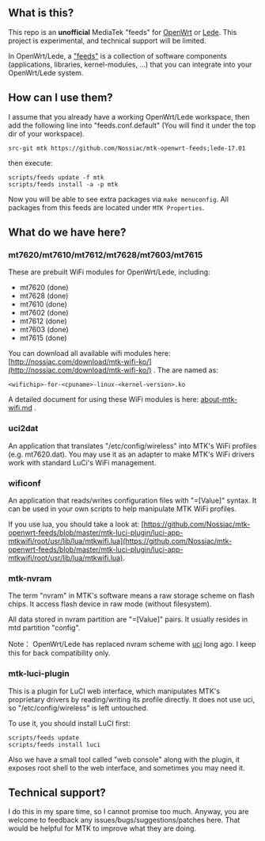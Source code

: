 ## What is this?

This repo is an **unofficial** MediaTek "feeds" for [OpenWrt](https://openwrt.org "OpenWrt") or [Lede](https://lede-project.org). This project is experimental, and technical support will be limited.

In OpenWrt/Lede, a ["feeds"](https://wiki.openwrt.org/doc/devel/feeds "feeds") is a collection of software components (applications, libraries, kernel-modules, ...) that you can integrate into your OpenWrt/Lede system.

## How can I use them?

I assume that you already have a working OpenWrt/Lede workspace, then add the following line into "feeds.conf.default" (You will find it under the top dir of your workspace).

    src-git mtk https://github.com/Nossiac/mtk-openwrt-feeds;lede-17.01

then execute:

	scripts/feeds update -f mtk
	scripts/feeds install -a -p mtk

Now you will be able to see extra packages via `make menuconfig`. All packages from this feeds are located under `MTK Properties`.

## What do we have here?

### mt7620/mt7610/mt7612/mt7628/mt7603/mt7615

These are prebuilt WiFi modules for OpenWrt/Lede, including:

* mt7620 (done)
* mt7628 (done)
* mt7610 (done)
* mt7602 (done)
* mt7612 (done)
* mt7603 (done)
* mt7615 (done)

You can download all available wifi modules here:
[http://nossiac.com/download/mtk-wifi-ko/](http://nossiac.com/download/mtk-wifi-ko/) . The are named as:

	<wifichip>-for-<cpuname>-linux-<kernel-version>.ko

A detailed document for using these WiFi modules is here:
[about-mtk-wifi.md](https://github.com/Nossiac/mtk-openwrt-feeds/blob/master/about-mtk-wifi.md) .

### uci2dat

An application that translates "/etc/config/wireless" into MTK's WiFi profiles (e.g. mt7620.dat). You may use it as an adapter to make MTK's WiFi drivers work with standard LuCi's WiFi management.

### wificonf

An application that reads/writes configuration files with "<Key>=[Value]" syntax. It can be used in your own scripts to help manipulate MTK WiFi profiles.

If you use lua, you should take a look at:
[https://github.com/Nossiac/mtk-openwrt-feeds/blob/master/mtk-luci-plugin/luci-app-mtkwifi/root/usr/lib/lua/mtkwifi.lua](https://github.com/Nossiac/mtk-openwrt-feeds/blob/master/mtk-luci-plugin/luci-app-mtkwifi/root/usr/lib/lua/mtkwifi.lua).

### mtk-nvram

The term "nvram" in MTK's software means a raw storage scheme on flash chips. It access flash device in raw mode (without filesystem). 

All data stored in nvram partition are "<Key>=[Value]" pairs. It usually resides in mtd partition "config". 

Note： OpenWrt/Lede has replaced nvram scheme with [uci](https://wiki.openwrt.org/doc/uci) long ago. I keep this for back compatibility only. 

### mtk-luci-plugin

This is a plugin for LuCI web interface, which manipulates MTK's proprietary drivers by reading/writing its profile directly. It does not use uci, so "/etc/config/wireless" is left untouched.

To use it, you should install LuCI first:

	scripts/feeds update
	scripts/feeds install luci

Also we have a small tool called "web console" along with the plugin, it exposes root shell to the web interface, and sometimes you may need it. 

## Technical support? 

I do this in my spare time, so I cannot promise too much. Anyway, you are welcome to feedback any issues/bugs/suggestions/patches here. That would be helpful for MTK to improve what they are doing.


